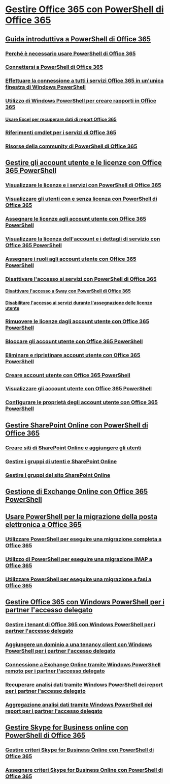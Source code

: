 
# [Gestire Office 365 con PowerShell di Office 365](manage-office-365-with-office-365-powershell.md)
## [Guida introduttiva a PowerShell di Office 365](getting-started-with-office-365-powershell.md)
### [Perché è necessario usare PowerShell di Office 365](why-you-need-to-use-office-365-powershell.md)
### [Connettersi a PowerShell di Office 365](connect-to-office-365-powershell.md)
### [Effettuare la connessione a tutti i servizi Office 365 in un'unica finestra di Windows PowerShell](connect-to-all-office-365-services-in-a-single-windows-powershell-window.md)
### [Utilizzo di Windows PowerShell per creare rapporti in Office 365](use-windows-powershell-to-create-reports-in-office-365.md)
#### [Usare Excel per recuperare dati di report Office 365](using-excel-to-retrieve-office-365-reporting-data.md)
### [Riferimenti cmdlet per i servizi di Office 365](cmdlet-references-for-office-365-services.md)
### [Risorse della community di PowerShell di Office 365](office-365-powershell-community-resources.md)
## [Gestire gli account utente e le licenze con Office 365 PowerShell](manage-user-accounts-and-licenses-with-office-365-powershell.md)
### [Visualizzare le licenze e i servizi con PowerShell di Office 365](view-licenses-and-services-with-office-365-powershell.md)
### [Visualizzare gli utenti con e senza licenza con PowerShell di Office 365](view-licensed-and-unlicensed-users-with-office-365-powershell.md)
### [Assegnare le licenze agli account utente con Office 365 PowerShell](assign-licenses-to-user-accounts-with-office-365-powershell.md)
### [Visualizzare la licenza dell'account e i dettagli di servizio con Office 365 PowerShell](view-account-license-and-service-details-with-office-365-powershell.md)
### [Assegnare i ruoli agli account utente con Office 365 PowerShell](assign-roles-to-user-accounts-with-office-365-powershell.md)
### [Disattivare l'accesso ai servizi con PowerShell di Office 365](disable-access-to-services-with-office-365-powershell.md)
#### [Disattivare l'accesso a Sway con PowerShell di Office 365](disable-access-to-sway-with-office-365-powershell.md)
#### [Disabilitare l'accesso ai servizi durante l'assegnazione delle licenze utente](disable-access-to-services-while-assigning-user-licenses.md)
### [Rimuovere le licenze dagli account utente con Office 365 PowerShell](remove-licenses-from-user-accounts-with-office-365-powershell.md)
### [Bloccare gli account utente con Office 365 PowerShell](block-user-accounts-with-office-365-powershell.md)
### [Eliminare e ripristinare account utente con Office 365 PowerShell](delete-and-restore-user-accounts-with-office-365-powershell.md)
### [Creare account utente con Office 365 PowerShell](create-user-accounts-with-office-365-powershell.md)
### [Visualizzare gli account utente con Office 365 PowerShell](view-user-accounts-with-office-365-powershell.md)
### [Configurare le proprietà degli account utente con Office 365 PowerShell](configure-user-account-properties-with-office-365-powershell.md)
## [Gestire SharePoint Online con PowerShell di Office 365](manage-sharepoint-online-with-office-365-powershell.md)
### [Creare siti di SharePoint Online e aggiungere gli utenti](create-sharepoint-sites-and-add-users-with-powershell.md)
### [Gestire i gruppi di utenti e SharePoint Online](manage-sharepoint-users-and-groups-with-powershell.md)
### [Gestire i gruppi del sito SharePoint Online](manage-sharepoint-site-groups-with-powershell.md)
## [Gestione di Exchange Online con Office 365 PowerShell](manage-exchange-online-with-office-365-powershell.md)
## [Usare PowerShell per la migrazione della posta elettronica a Office 365](use-powershell-for-email-migration-to-office-365.md)
### [Utilizzare PowerShell per eseguire una migrazione completa a Office 365](use-powershell-to-perform-a-cutover-migration-to-office-365.md)
### [Utilizzo di PowerShell per eseguire una migrazione IMAP a Office 365](use-powershell-to-perform-an-imap-migration-to-office-365.md)
### [Utilizzare PowerShell per eseguire una migrazione a fasi a Office 365](use-powershell-to-perform-a-staged-migration-to-office-365.md)
## [Gestire Office 365 con Windows PowerShell per i partner l'accesso delegato](manage-office-365-with-windows-powershell-for-delegated-access-permissions-dap-p.md)
### [Gestire i tenant di Office 365 con Windows PowerShell per i partner l'accesso delegato](manage-office-365-tenants-with-windows-powershell-for-delegated-access-permissio.md)
### [Aggiungere un dominio a una tenancy client con Windows PowerShell per i partner l'accesso delegato](add-a-domain-to-a-client-tenancy-with-windows-powershell-for-delegated-access-pe.md)
### [Connessione a Exchange Online tramite Windows PowerShell remoto per i partner l'accesso delegato](connect-to-exchange-online-tenants-with-remote-windows-powershell-for-delegated.md)
### [Recuperare analisi dati tramite Windows PowerShell dei report per i partner l'accesso delegato](retrieve-customer-tenant-reporting-data-with-windows-powershell-for-delegated-ac.md)
### [Aggregazione analisi dati tramite Windows PowerShell dei report per i partner l'accesso delegato](aggregate-customer-reporting-data-via-windows-powershell-for-delegated-access-pe.md)
## [Gestire Skype for Business online con PowerShell di Office 365](manage-skype-for-business-online-with-office-365-powershell.md)
### [Gestire criteri Skype for Business Online con PowerShell di Office 365](manage-skype-for-business-online-policies-with-office-365-powershell.md)
### [Assegnare criteri Skype for Business Online con PowerShell di Office 365](assign-per-user-skype-for-business-online-policies-with-office-365-powershell.md)

